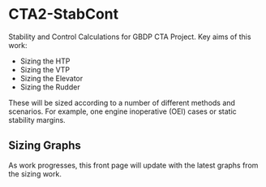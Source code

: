 # CTA2-StabCont
Stability and Control Calculations for GBDP CTA Project. Key aims of this work:

- Sizing the HTP
- Sizing the VTP
- Sizing the Elevator
- Sizing the Rudder

These will be sized according to a number of different methods and scenarios. For example, one engine inoperative (OEI) cases or static stability margins.

## Sizing Graphs
As work progresses, this front page will update with the latest graphs from the sizing work.
